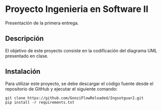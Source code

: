 # Proyecto Ingenieria en Software II

Presentación de la primera entrega.

## Descripción

El objetivo de este proyecto consiste en la codificación del diagrama UML presentado en clase.

## Instalación

Para utilizar este proyecto, se debe descargar el código fuente desde el repositorio de GitHub y ejecutar el siguiente comando:
```
git clone https://github.com/GonziFlowReloaded/Ingsotguar2.git
pip install -r requirements.txt
```


